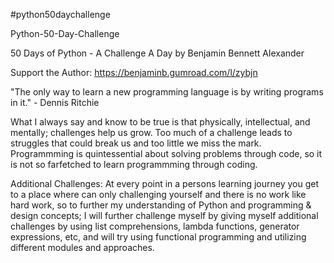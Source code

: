#python50daychallenge

Python-50-Day-Challenge

50 Days of Python - A Challenge A Day by Benjamin Bennett Alexander

Support the Author: https://benjaminb.gumroad.com/l/zybjn

"The only way to learn a new programming language is by writing programs in it." - Dennis Ritchie

What I always say and know to be true is that physically, intellectual, and mentally; challenges help us grow. Too much of a challenge leads to struggles that could break us and too little we miss the mark. Programmming is quintessential about solving problems through code, so it is not so farfetched to learn programmming through coding.

Additional Challenges:
At every point in a persons learning journey you get to a place where can only challenging yourself and there is no work like hard work, so to further my understanding of Python and programming & design concepts; I will further challenge myself by giving myself additional challenges by using list comprehensions, lambda functions, generator expressions, etc, and will try using functional programming and utilizing different modules and approaches. 
